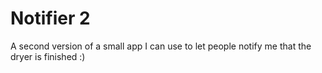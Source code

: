 # Notifier 2

A second version of a small app I can use to let people notify me that the dryer is finished :)
